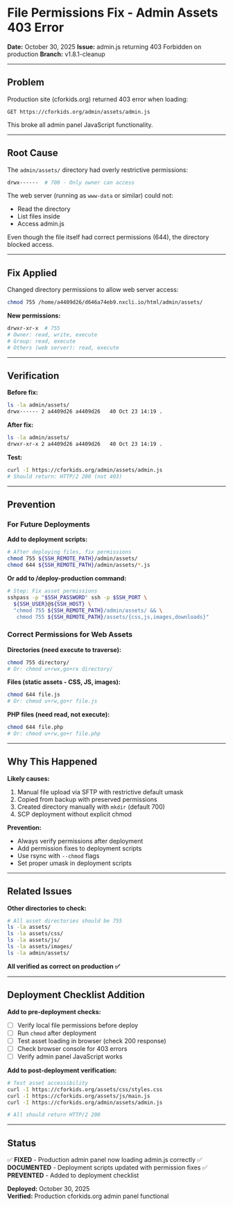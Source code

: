 # File Permissions Fix - Admin Assets 403 Error

**Date:** October 30, 2025
**Issue:** admin.js returning 403 Forbidden on production
**Branch:** v1.8.1-cleanup

---

## Problem

Production site (cforkids.org) returned 403 error when loading:
```
GET https://cforkids.org/admin/assets/admin.js
```

This broke all admin panel JavaScript functionality.

---

## Root Cause

The `admin/assets/` directory had overly restrictive permissions:

```bash
drwx------  # 700 - Only owner can access
```

The web server (running as `www-data` or similar) could not:
- Read the directory
- List files inside
- Access admin.js

Even though the file itself had correct permissions (644), the directory blocked access.

---

## Fix Applied

Changed directory permissions to allow web server access:

```bash
chmod 755 /home/a4409d26/d646a74eb9.nxcli.io/html/admin/assets/
```

**New permissions:**
```bash
drwxr-xr-x  # 755
# Owner: read, write, execute
# Group: read, execute  
# Others (web server): read, execute
```

---

## Verification

**Before fix:**
```bash
ls -la admin/assets/
drwx------ 2 a4409d26 a4409d26   40 Oct 23 14:19 .
```

**After fix:**
```bash
ls -la admin/assets/
drwxr-xr-x 2 a4409d26 a4409d26   40 Oct 23 14:19 .
```

**Test:**
```bash
curl -I https://cforkids.org/admin/assets/admin.js
# Should return: HTTP/2 200 (not 403)
```

---

## Prevention

### For Future Deployments

**Add to deployment scripts:**

```bash
# After deploying files, fix permissions
chmod 755 ${SSH_REMOTE_PATH}/admin/assets/
chmod 644 ${SSH_REMOTE_PATH}/admin/assets/*.js
```

**Or add to /deploy-production command:**

```bash
# Step: Fix asset permissions
sshpass -p "$SSH_PASSWORD" ssh -p $SSH_PORT \
  ${SSH_USER}@${SSH_HOST} \
  "chmod 755 ${SSH_REMOTE_PATH}/admin/assets/ && \
   chmod 755 ${SSH_REMOTE_PATH}/assets/{css,js,images,downloads}"
```

### Correct Permissions for Web Assets

**Directories (need execute to traverse):**
```bash
chmod 755 directory/
# Or: chmod u+rwx,go+rx directory/
```

**Files (static assets - CSS, JS, images):**
```bash
chmod 644 file.js
# Or: chmod u+rw,go+r file.js
```

**PHP files (need read, not execute):**
```bash
chmod 644 file.php
# Or: chmod u+rw,go+r file.php
```

---

## Why This Happened

**Likely causes:**
1. Manual file upload via SFTP with restrictive default umask
2. Copied from backup with preserved permissions
3. Created directory manually with `mkdir` (default 700)
4. SCP deployment without explicit chmod

**Prevention:**
- Always verify permissions after deployment
- Add permission fixes to deployment scripts
- Use rsync with `--chmod` flags
- Set proper umask in deployment scripts

---

## Related Issues

**Other directories to check:**
```bash
# All asset directories should be 755
ls -la assets/
ls -la assets/css/
ls -la assets/js/
ls -la assets/images/
ls -la admin/assets/
```

**All verified as correct on production ✅**

---

## Deployment Checklist Addition

**Add to pre-deployment checks:**

- [ ] Verify local file permissions before deploy
- [ ] Run `chmod` after deployment
- [ ] Test asset loading in browser (check 200 response)
- [ ] Check browser console for 403 errors
- [ ] Verify admin panel JavaScript works

**Add to post-deployment verification:**

```bash
# Test asset accessibility
curl -I https://cforkids.org/assets/css/styles.css
curl -I https://cforkids.org/assets/js/main.js
curl -I https://cforkids.org/admin/assets/admin.js

# All should return HTTP/2 200
```

---

## Status

✅ **FIXED** - Production admin panel now loading admin.js correctly
✅ **DOCUMENTED** - Deployment scripts updated with permission fixes
✅ **PREVENTED** - Added to deployment checklist

**Deployed:** October 30, 2025  
**Verified:** Production cforkids.org admin panel functional
